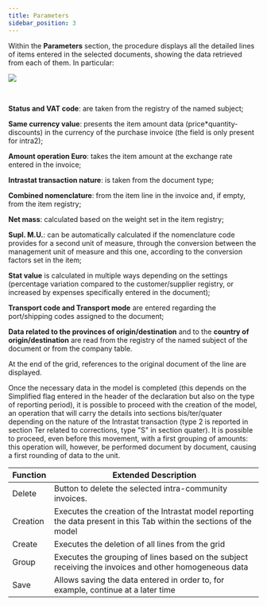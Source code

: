 ```yaml
---
title: Parameters
sidebar_position: 3
---
```


Within the **Parameters** section, the procedure displays all the detailed lines of items entered in the selected documents, showing the data retrieved from each of them. In particular:

![](/img/it-it/finance-area/declarations/intrastat/automatic-creation-intrastat1/parameters/image01.png)

 

**Status and VAT code**: are taken from the registry of the named subject;

**Same currency value**: presents the item amount data (price*quantity-discounts) in the currency of the purchase invoice (the field is only present for intra2);

**Amount operation Euro**: takes the item amount at the exchange rate entered in the invoice;

**Intrastat transaction nature**: is taken from the document type;

**Combined nomenclature**: from the item line in the invoice and, if empty, from the item registry;

**Net mass**: calculated based on the weight set in the item registry;

**Supl. M.U.**: can be automatically calculated if the nomenclature code provides for a second unit of measure, through the conversion between the management unit of measure and this one, according to the conversion factors set in the item;

**Stat value** is calculated in multiple ways depending on the settings (percentage variation compared to the customer/supplier registry, or increased by expenses specifically entered in the document);

**Transport code and Transport mode** are entered regarding the port/shipping codes assigned to the document;

**Data related to the provinces of origin/destination** and to the **country of origin/destination** are read from the registry of the named subject of the document or from the company table.

At the end of the grid, references to the original document of the line are displayed.

Once the necessary data in the model is completed (this depends on the Simplified flag entered in the header of the declaration but also on the type of reporting period), it is possible to proceed with the creation of the model, an operation that will carry the details into sections bis/ter/quater depending on the nature of the Intrastat transaction (type 2 is reported in section Ter related to corrections, type "S" in section quater). It is possible to proceed, even before this movement, with a first grouping of amounts: this operation will, however, be performed document by document, causing a first rounding of data to the unit.

| Function | Extended Description |
| --- | --- |
| Delete | Button to delete the selected intra-community invoices. |
| Creation | Executes the creation of the Intrastat model reporting the data present in this Tab within the sections of the model |
| Create | Executes the deletion of all lines from the grid |
| Group | Executes the grouping of lines based on the subject receiving the invoices and other homogeneous data |
| Save | Allows saving the data entered in order to, for example, continue at a later time |